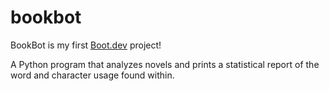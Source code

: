 # bookbot

BookBot is my first [Boot.dev](https://www.boot.dev) project!

A Python program that analyzes novels and prints a statistical report of the word and character usage found within.
